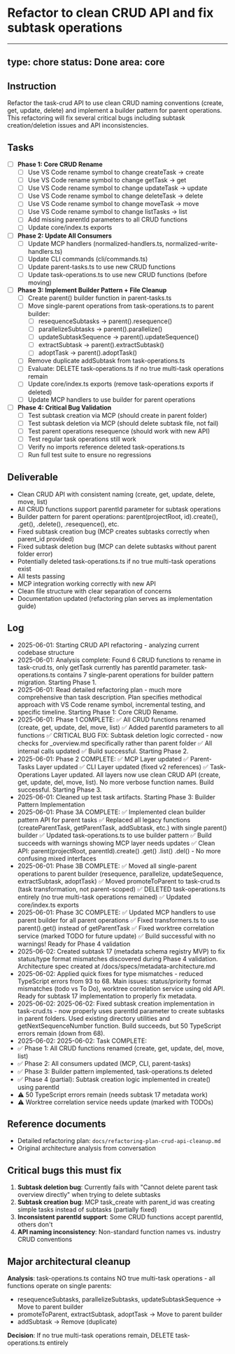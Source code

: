# Refactor to clean CRUD API and fix subtask operations

---
type: chore
status: Done
area: core
---


## Instruction
Refactor the task-crud API to use clean CRUD naming conventions (create, get, update, delete) and implement a builder pattern for parent operations. This refactoring will fix several critical bugs including subtask creation/deletion issues and API inconsistencies.

## Tasks
- [ ] **Phase 1: Core CRUD Rename**
  - [ ] Use VS Code rename symbol to change createTask → create
  - [ ] Use VS Code rename symbol to change getTask → get
  - [ ] Use VS Code rename symbol to change updateTask → update
  - [ ] Use VS Code rename symbol to change deleteTask → delete
  - [ ] Use VS Code rename symbol to change moveTask → move
  - [ ] Use VS Code rename symbol to change listTasks → list
  - [ ] Add missing parentId parameters to all CRUD functions
  - [ ] Update core/index.ts exports

- [ ] **Phase 2: Update All Consumers**
  - [ ] Update MCP handlers (normalized-handlers.ts, normalized-write-handlers.ts)
  - [ ] Update CLI commands (cli/commands.ts)
  - [ ] Update parent-tasks.ts to use new CRUD functions
  - [ ] Update task-operations.ts to use new CRUD functions (before moving)

- [ ] **Phase 3: Implement Builder Pattern + File Cleanup**
  - [ ] Create parent() builder function in parent-tasks.ts
  - [ ] Move single-parent operations from task-operations.ts to parent builder:
    - [ ] resequenceSubtasks → parent().resequence()
    - [ ] parallelizeSubtasks → parent().parallelize()
    - [ ] updateSubtaskSequence → parent().updateSequence()
    - [ ] extractSubtask → parent().extractSubtask()
    - [ ] adoptTask → parent().adoptTask()
  - [ ] Remove duplicate addSubtask from task-operations.ts
  - [ ] Evaluate: DELETE task-operations.ts if no true multi-task operations remain
  - [ ] Update core/index.ts exports (remove task-operations exports if deleted)
  - [ ] Update MCP handlers to use builder for parent operations

- [ ] **Phase 4: Critical Bug Validation**
  - [ ] Test subtask creation via MCP (should create in parent folder)
  - [ ] Test subtask deletion via MCP (should delete subtask file, not fail)
  - [ ] Test parent operations resequence (should work with new API)
  - [ ] Test regular task operations still work
  - [ ] Verify no imports reference deleted task-operations.ts
  - [ ] Run full test suite to ensure no regressions

## Deliverable
- Clean CRUD API with consistent naming (create, get, update, delete, move, list)
- All CRUD functions support parentId parameter for subtask operations
- Builder pattern for parent operations: parent(projectRoot, id).create(), .get(), .delete(), .resequence(), etc.
- Fixed subtask creation bug (MCP creates subtasks correctly when parent_id provided)
- Fixed subtask deletion bug (MCP can delete subtasks without parent folder error)
- Potentially deleted task-operations.ts if no true multi-task operations exist
- All tests passing
- MCP integration working correctly with new API
- Clean file structure with clear separation of concerns
- Documentation updated (refactoring plan serves as implementation guide)

## Log
- 2025-06-01: Starting CRUD API refactoring - analyzing current codebase structure
- 2025-06-01: Analysis complete: Found 6 CRUD functions to rename in task-crud.ts, only getTask currently has parentId parameter. task-operations.ts contains 7 single-parent operations for builder pattern migration. Starting Phase 1.
- 2025-06-01: Read detailed refactoring plan - much more comprehensive than task description. Plan specifies methodical approach with VS Code rename symbol, incremental testing, and specific timeline. Starting Phase 1: Core CRUD Rename.
- 2025-06-01: Phase 1 COMPLETE: ✅ All CRUD functions renamed (create, get, update, del, move, list) ✅ Added parentId parameters to all functions ✅ CRITICAL BUG FIX: Subtask deletion logic corrected - now checks for _overview.md specifically rather than parent folder ✅ All internal calls updated ✅ Build successful. Starting Phase 2.
- 2025-06-01: Phase 2 COMPLETE: ✅ MCP Layer updated ✅ Parent-Tasks Layer updated ✅ CLI Layer updated (fixed v2 references) ✅ Task-Operations Layer updated. All layers now use clean CRUD API (create, get, update, del, move, list). No more verbose function names. Build successful. Starting Phase 3.
- 2025-06-01: Cleaned up test task artifacts. Starting Phase 3: Builder Pattern Implementation
- 2025-06-01: Phase 3A COMPLETE: ✅ Implemented clean builder pattern API for parent tasks ✅ Replaced all legacy functions (createParentTask, getParentTask, addSubtask, etc.) with single parent() builder ✅ Updated task-operations.ts to use builder pattern ✅ Build succeeds with warnings showing MCP layer needs updates ✅ Clean API: parent(projectRoot, parentId).create() .get() .list() .del() - No more confusing mixed interfaces
- 2025-06-01: Phase 3B COMPLETE: ✅ Moved all single-parent operations to parent builder (resequence, parallelize, updateSequence, extractSubtask, adoptTask) ✅ Moved promoteToParent to task-crud.ts (task transformation, not parent-scoped) ✅ DELETED task-operations.ts entirely (no true multi-task operations remained) ✅ Updated core/index.ts exports
- 2025-06-01: Phase 3C COMPLETE: ✅ Updated MCP handlers to use parent builder for all parent operations ✅ Fixed transformers.ts to use parent().get() instead of getParentTask ✅ Fixed worktree correlation service (marked TODO for future update) ✅ Build successful with no warnings! Ready for Phase 4 validation
- 2025-06-02: Created subtask 17 (metadata schema registry MVP) to fix status/type format mismatches discovered during Phase 4 validation. Architecture spec created at /docs/specs/metadata-architecture.md
- 2025-06-02: Applied quick fixes for type mismatches - reduced TypeScript errors from 93 to 68. Main issues: status/priority format mismatches (todo vs To Do), worktree correlation service using old API. Ready for subtask 17 implementation to properly fix metadata.
- 2025-06-02: 2025-06-02: Fixed subtask creation implementation in task-crud.ts - now properly uses parentId parameter to create subtasks in parent folders. Used existing directory utilities and getNextSequenceNumber function. Build succeeds, but 50 TypeScript errors remain (down from 68).
- 2025-06-02: 2025-06-02: Task COMPLETE:
- ✅ Phase 1: All CRUD functions renamed (create, get, update, del, move, list)
- ✅ Phase 2: All consumers updated (MCP, CLI, parent-tasks)
- ✅ Phase 3: Builder pattern implemented, task-operations.ts deleted
- ✅ Phase 4 (partial): Subtask creation logic implemented in create() using parentId
- ⚠️ 50 TypeScript errors remain (needs subtask 17 metadata work)
- ⚠️ Worktree correlation service needs update (marked with TODOs)

## Reference documents
- Detailed refactoring plan: `docs/refactoring-plan-crud-api-cleanup.md`
- Original architecture analysis from conversation

## Critical bugs this must fix
1. **Subtask deletion bug**: Currently fails with "Cannot delete parent task overview directly" when trying to delete subtasks
2. **Subtask creation bug**: MCP task_create with parent_id was creating simple tasks instead of subtasks (partially fixed)
3. **Inconsistent parentId support**: Some CRUD functions accept parentId, others don't
4. **API naming inconsistency**: Non-standard function names vs. industry CRUD conventions

## Major architectural cleanup
**Analysis**: task-operations.ts contains NO true multi-task operations - all functions operate on single parents:
- resequenceSubtasks, parallelizeSubtasks, updateSubtaskSequence → Move to parent builder
- promoteToParent, extractSubtask, adoptTask → Move to parent builder
- addSubtask → Remove (duplicate)

**Decision**: If no true multi-task operations remain, DELETE task-operations.ts entirely

